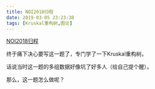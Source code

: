 ```yaml
---
title: NOI2018归程
date: 2019-03-05 23:23:38
tags: [Kruskal重构树,图论]
---
```


[NOI2018归程](https://www.luogu.org/problemnew/show/P4768)

终于痛下决心要写这一题了，专门学了一下Kruskal重构树。

话说当时这一题的多组数据好像坑了好多人（给自己提个醒）。

那么，这一题怎么做呢？

<!--more-->